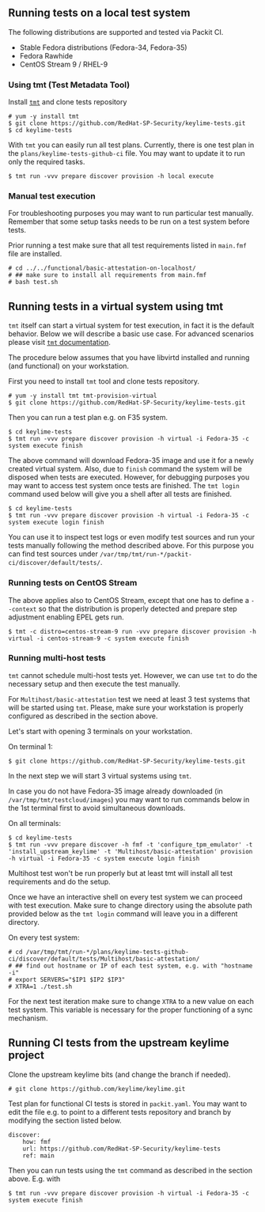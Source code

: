 ## Running tests on a local test system

The following distributions are supported and tested via Packit CI.
 * Stable Fedora distributions (Fedora-34, Fedora-35)
 * Fedora Rawhide
 * CentOS Stream 9 / RHEL-9

### Using tmt (Test Metadata Tool)

Install [`tmt`](https://tmt.readthedocs.io/en/latest/overview.html) and clone tests repository

```
# yum -y install tmt
$ git clone https://github.com/RedHat-SP-Security/keylime-tests.git
$ cd keylime-tests
```

With `tmt` you can easily run all test plans. Currently, there is one
test plan in the `plans/keylime-tests-github-ci` file.
You may want to update it to run only the required tasks.

```
$ tmt run -vvv prepare discover provision -h local execute
```

### Manual test execution

For troubleshooting purposes you may want to run particular test
manually. Remember that some setup tasks needs to be run on
a test system before tests.

Prior running a test make sure that all test requirements
listed in `main.fmf` file are installed.

```
# cd ../../functional/basic-attestation-on-localhost/
# ## make sure to install all requirements from main.fmf
# bash test.sh
```

## Running tests in a virtual system using tmt

`tmt` itself can start a virtual system for test execution, in fact it is the default behavior.
Below we will describe a basic use case. For advanced scenarios please visit [`tmt` documentation](https://tmt.readthedocs.io/en/latest/overview.html).

The procedure below assumes that you have libvirtd installed and running
(and functional) on your workstation.

First you need to install `tmt` tool and clone tests repository.

```
# yum -y install tmt tmt-provision-virtual
$ git clone https://github.com/RedHat-SP-Security/keylime-tests.git
```

Then you can run a test plan e.g. on F35 system.

```
$ cd keylime-tests
$ tmt run -vvv prepare discover provision -h virtual -i Fedora-35 -c system execute finish
```

The above command will download Fedora-35 image and use it for a newly created virtual
system. Also, due to `finish` command the system will be disposed when tests are executed.
However, for debugging purposes you may want to access test system once
tests are finished. The `tmt login` command used below will give you a shell after all tests are finished.

```
$ cd keylime-tests
$ tmt run -vvv prepare discover provision -h virtual -i Fedora-35 -c system execute login finish
```

You can use it to inspect test logs or even modify test sources and run your tests
manually following the method described above. For this purpose you can find test sources under `/var/tmp/tmt/run-*/packit-ci/discover/default/tests/`.

### Running tests on CentOS Stream

The above applies also to CentOS Stream, except that one has to define a `--context` so that the distribution
is properly detected and prepare step adjustment enabling EPEL gets run.

```
$ tmt -c distro=centos-stream-9 run -vvv prepare discover provision -h virtual -i centos-stream-9 -c system execute finish
```

### Running multi-host tests

`tmt` cannot schedule multi-host tests yet. However, we can use `tmt` to do the necessary setup and then execute the test manually.

For `Multihost/basic-attestation` test we need at least 3 test systems that will be started using `tmt`. Please, make sure your workstation is properly configured as described in the section above.

Let's start with opening 3 terminals on your workstation.

On terminal 1:
```
$ git clone https://github.com/RedHat-SP-Security/keylime-tests.git
```

In the next step we will start 3 virtual systems using `tmt`.

In case you do not have Fedora-35 image already downloaded (in `/var/tmp/tmt/testcloud/images`) you may want to run commands below in the 1st terminal first to avoid simultaneous downloads.

On all terminals:
```
$ cd keylime-tests
$ tmt run -vvv prepare discover -h fmf -t 'configure_tpm_emulator' -t 'install_upstream_keylime' -t 'Multihost/basic-attestation' provision -h virtual -i Fedora-35 -c system execute login finish
```

Multihost test won't be run properly but at least tmt will install all test requirements and do the setup.

Once we have an interactive shell on every test system we can proceed with test execution.
Make sure to change directory using the absolute path provided below as the `tmt login` command will leave you in a different directory.

On every test system:
```
# cd /var/tmp/tmt/run-*/plans/keylime-tests-github-ci/discover/default/tests/Multihost/basic-attestation/
# ## find out hostname or IP of each test system, e.g. with "hostname -i"
# export SERVERS="$IP1 $IP2 $IP3"
# XTRA=1 ./test.sh
```

For the next test iteration make sure to change `XTRA` to a new value on each test system.
This variable is necessary for the proper functioning of a sync mechanism.

## Running CI tests from the upstream keylime project

Clone the upstream keylime bits (and change the branch if needed).

```
# git clone https://github.com/keylime/keylime.git
```

Test plan for functional CI tests is stored in `packit.yaml`.
You may want to edit the file e.g. to point to a different
tests repository and branch by modifying the section listed below.

```
discover:
    how: fmf
    url: https://github.com/RedHat-SP-Security/keylime-tests
    ref: main
```

Then you can run tests using the `tmt` command as described in the section above.
E.g. with
```
$ tmt run -vvv prepare discover provision -h virtual -i Fedora-35 -c system execute finish
```
